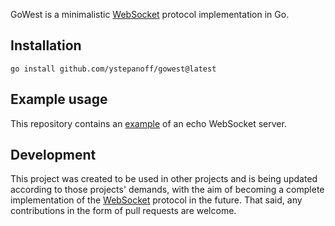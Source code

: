 GoWest is a minimalistic [WebSocket](https://datatracker.ietf.org/doc/html/rfc6455) protocol implementation in Go.

## Installation
```
go install github.com/ystepanoff/gowest@latest
```

## Example usage

This repository contains an [example](https://github.com/ystepanoff/gowest/blob/main/examples/echo/server.go) of an 
echo WebSocket server.

## Development

This project was created to be used in other projects and is being updated according to those projects' demands, 
with the aim of becoming a complete implementation of the [WebSocket](https://datatracker.ietf.org/doc/html/rfc6455) 
protocol in the future. That said, any contributions in the form of pull requests are welcome.
